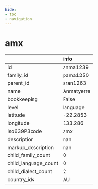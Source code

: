 ```yaml
---
hide:
- toc
- navigation
---
```

# amx
|                      | info       |
|:---------------------|:-----------|
| id                   | anma1239   |
| family_id            | pama1250   |
| parent_id            | aran1263   |
| name                 | Anmatyerre |
| bookkeeping          | False      |
| level                | language   |
| latitude             | -22.2853   |
| longitude            | 133.286    |
| iso639P3code         | amx        |
| description          | nan        |
| markup_description   | nan        |
| child_family_count   | 0          |
| child_language_count | 0          |
| child_dialect_count  | 2          |
| country_ids          | AU         |